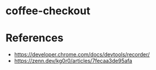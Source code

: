 # coffee-checkout

# References
- https://developer.chrome.com/docs/devtools/recorder/
- https://zenn.dev/kg0r0/articles/7fecaa3de95afa
